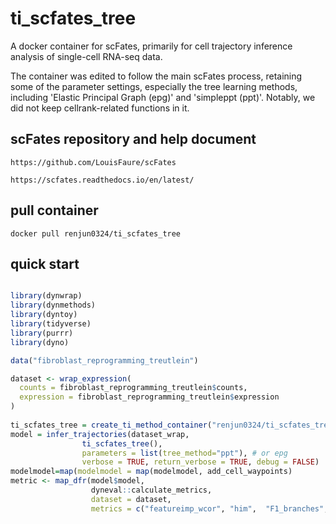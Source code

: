 

# ti_scfates_tree
A docker container for scFates, primarily for cell trajectory inference analysis of single-cell RNA-seq data.

The container was edited to follow the main scFates process, retaining some of the parameter settings, especially the tree learning methods, including 'Elastic Principal Graph (epg)' and 'simpleppt (ppt)'. Notably, we did not keep cellrank-related functions in it.


## scFates repository and help document
```shell
https://github.com/LouisFaure/scFates

https://scfates.readthedocs.io/en/latest/

```

## pull container
```shell
docker pull renjun0324/ti_scfates_tree
```

## quick start
```r

library(dynwrap)
library(dynmethods)
library(dyntoy)
library(tidyverse)
library(purrr)
library(dyno)

data("fibroblast_reprogramming_treutlein")

dataset <- wrap_expression(
  counts = fibroblast_reprogramming_treutlein$counts,
  expression = fibroblast_reprogramming_treutlein$expression
)
                               
ti_scfates_tree = create_ti_method_container("renjun0324/ti_scfates_tree:v0.1.0")
model = infer_trajectories(dataset_wrap, 
			    ti_scfates_tree(), 
			    parameters = list(tree_method="ppt"), # or epg
			    verbose = TRUE, return_verbose = TRUE, debug = FALSE)
modelmodel=map(modelmodel = map(modelmodel, add_cell_waypoints)
metric <- map_dfr(model$model,
                  dyneval::calculate_metrics,
                  dataset = dataset,
                  metrics = c("featureimp_wcor", "him",  "F1_branches", "correlation")) 
```                        
